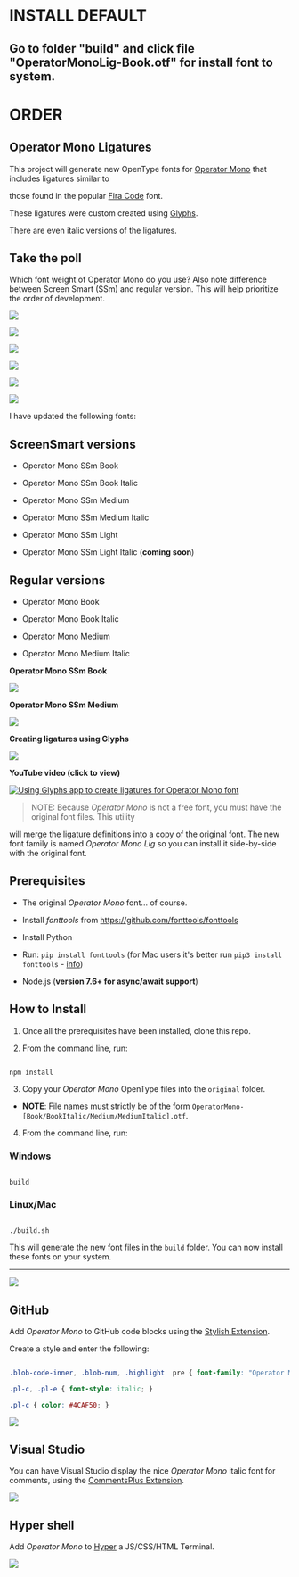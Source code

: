 # INSTALL DEFAULT
## Go to folder "build" and click file "OperatorMonoLig-Book.otf" for install font to system.


# ORDER
## Operator Mono Ligatures

  

This project will generate new OpenType fonts for [Operator Mono](https://www.typography.com/fonts/operator/styles/) that includes ligatures similar to

those found in the popular [Fira Code](https://github.com/tonsky/FiraCode) font.

  

These ligatures were custom created using [Glyphs](https://glyphsapp.com/).

There are even italic versions of the ligatures.

  

## Take the poll

  

Which font weight of Operator Mono do you use? Also note difference between Screen Smart (SSm) and regular version. This will help prioritize the order of development.

  

[![](https://api.gh-polls.com/poll/01C6T4C3FBG21KVS7FAW7Z09B2/Operator%20Mono%20SSm%20Book)](https://api.gh-polls.com/poll/01C6T4C3FBG21KVS7FAW7Z09B2/Operator%20Mono%20SSm%20Book/vote)

[![](https://api.gh-polls.com/poll/01C6T4C3FBG21KVS7FAW7Z09B2/Operator%20Mono%20SSm%20Medium)](https://api.gh-polls.com/poll/01C6T4C3FBG21KVS7FAW7Z09B2/Operator%20Mono%20SSm%20Medium/vote)

[![](https://api.gh-polls.com/poll/01C6T4C3FBG21KVS7FAW7Z09B2/Operator%20Mono%20SSm%20Light)](https://api.gh-polls.com/poll/01C6T4C3FBG21KVS7FAW7Z09B2/Operator%20Mono%20SSm%20Light/vote)

[![](https://api.gh-polls.com/poll/01C6T4C3FBG21KVS7FAW7Z09B2/Operator%20Mono%20Book)](https://api.gh-polls.com/poll/01C6T4C3FBG21KVS7FAW7Z09B2/Operator%20Mono%20Book/vote)

[![](https://api.gh-polls.com/poll/01C6T4C3FBG21KVS7FAW7Z09B2/Operator%20Mono%20Medium)](https://api.gh-polls.com/poll/01C6T4C3FBG21KVS7FAW7Z09B2/Operator%20Mono%20Medium/vote)

[![](https://api.gh-polls.com/poll/01C6T4C3FBG21KVS7FAW7Z09B2/Operator%20Mono%20Light)](https://api.gh-polls.com/poll/01C6T4C3FBG21KVS7FAW7Z09B2/Operator%20Mono%20Light/vote)

  

I have updated the following fonts:

  

## ScreenSmart versions

* Operator Mono SSm Book

* Operator Mono SSm Book Italic

* Operator Mono SSm Medium

* Operator Mono SSm Medium Italic

* Operator Mono SSm Light

* Operator Mono SSm Light Italic (**coming soon**)

  

## Regular versions

* Operator Mono Book

* Operator Mono Book Italic

* Operator Mono Medium

* Operator Mono Medium Italic

  

**Operator Mono SSm Book**

  

<img  src="./images/operator-mono-ssm-book.png" />

  

**Operator Mono SSm Medium**

  

<img  src="./images/operator-mono-ssm-medium.png" />

  

**Creating ligatures using Glyphs**

  

<img  src="./images/glyphs-screenshot.png" />

  

**YouTube video (click to view)**

  

[![Using Glyphs app to create ligatures for Operator Mono font](https://img.youtube.com/vi/ttI3W5Dh54E/0.jpg)](https://youtu.be/ttI3W5Dh54E)

  

>NOTE: Because *Operator Mono* is not a free font, you must have the original font files. This utility

will merge the ligature definitions into a copy of the original font. The new font family is named *Operator Mono Lig* so you can install it side-by-side with the original font.

  

## Prerequisites

* The original *Operator Mono* font... of course.

* Install *fonttools* from https://github.com/fonttools/fonttools

* Install Python

* Run: `pip install fonttools` (for Mac users it's better run `pip3 install fonttools` - [info](https://stackoverflow.com/a/33416270/3191011))

* Node.js (**version 7.6+ for async/await support**)

  

## How to Install

  

1. Once all the prerequisites have been installed, clone this repo.

  

2. From the command line, run:

  

```

npm install

```

  

3. Copy your *Operator Mono* OpenType files into the `original` folder.

-  **NOTE**: File names must strictly be of the form `OperatorMono-[Book/BookItalic/Medium/MediumItalic].otf`.

  

4. From the command line, run:

  

### Windows

  

```

build

```

  

### Linux/Mac

  

```

./build.sh

```

  

This will generate the new font files in the `build` folder. You can now install these fonts on your system.

  

---

  

<img  src="./images/OperatorMonoAllTheThings.png" />

  

## GitHub

Add *Operator Mono* to GitHub code blocks using the [Stylish Extension](https://chrome.google.com/webstore/detail/stylish-custom-themes-for/fjnbnpbmkenffdnngjfgmeleoegfcffe?hl=en).

  

Create a style and enter the following:

  

```css

.blob-code-inner, .blob-num, .highlight  pre { font-family: "Operator Mono Lig"  !important; font-size: 16px  !important; }

.pl-c, .pl-e { font-style: italic; }

.pl-c { color: #4CAF50; }

```

<img  src="./images/github-operatormono.png" />

  

## Visual Studio

  

You can have Visual Studio display the nice *Operator Mono* italic font for comments, using the [CommentsPlus Extension](https://marketplace.visualstudio.com/items?itemName=mhoumann.CommentsPlus).

  

<img  src="./images/vsoperatormono.png" />

  

## Hyper shell

  

Add *Operator Mono* to [Hyper](https://hyper.is/) a JS/CSS/HTML Terminal.

  

<img  src="./images/hyper terminal.png" />